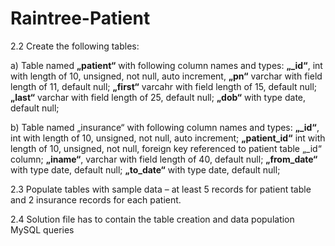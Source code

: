 # Raintree-Patient

2.2 Create the following tables:

a) Table named **„patient“** with following column names and types:
    **„_id“**, int with length of 10, unsigned, not null, auto increment,
    **„pn“** varchar with field length of 11, default null;
    **„first“** varcahr with field length of 15, default null;
    **„last“** varchar with field length of 25, default null;
    **„dob“** with type date, default null;

b) Table named „insurance“ with following column names and types:
    **„_id“**, int with length of 10, unsigned, not null, auto increment;
    **„patient_id“** int with length of 10, unsigned, not null, foreign key referenced to patient table „_id“
    column;
    **„iname“**, varchar with field length of 40, default null;
    **„from_date“** with type date, default null;
    **„to_date“** with type date, default null;

2.3 Populate tables with sample data – at least 5 records for patient table and 2 insurance records for
each patient.

2.4 Solution file has to contain the table creation and data population MySQL queries